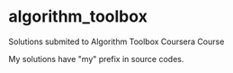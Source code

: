 # algorithm_toolbox
Solutions submited to Algorithm Toolbox Coursera Course

My solutions have "my" prefix in source codes.
